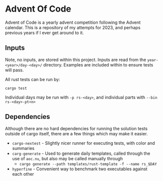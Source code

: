 # Advent Of Code

Advent of Code is a yearly advent competition following the Advent calendar. This is a repository of my attempts for 2023, and perhaps previous years if I ever get around to it.

## Inputs

Note, no inputs, are stored within this project. Inputs are read from the `year-<year>/day-<day>/` directory.
Examples are included within to ensure tests will pass.

All rust tests can be run by:

```shell
cargo test
```

Individual days may be run with `-p rs-<day>`, and individual parts with `--bin rs-<day>-pt<n>`

## Dependencies

Although there are no hard dependencies for running the solution tests outside of cargo itself, there are a few things which may make it easier.

* `cargo-nextest` - Slightly nicer runner for executing tests, with color and summaries
* `carg-generate` - Used to generate daily templates, called through the use of `aoc.nu`, but also may be called manually through
  * `cargo generate --path templates/rust-template -f --name rs_$DAY`
* `hyperfine` - Convenient way to benchmark two executables against each other
